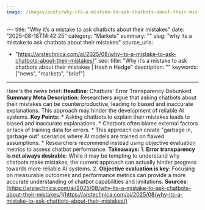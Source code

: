 ```yaml
---
image: /images/posts/why-its-a-mistake-to-ask-chatbots-about-their-mistakes.jpg
---
```


﻿---
title: "Why it’s a mistake to ask chatbots about their mistakes"
date: "2025-08-18T14:42:25"
category: "Markets"
summary: ""
slug: "why its a mistake to ask chatbots about their mistakes"
source_urls:
  - "https://arstechnica.com/ai/2025/08/why-its-a-mistake-to-ask-chatbots-about-their-mistakes/"
seo:
  title: "Why it’s a mistake to ask chatbots about their mistakes | Hash n Hedge"
  description: ""
  keywords: ["news", "markets", "brief"]
---
Here's the news brief:  **Headline**: Chatbots' Error Transparency Debunked **Summary Meta Description**: Researchers argue that asking chatbots about their mistakes can be counterproductive, leading to biased and inaccurate explanations. This approach may hinder the development of reliable AI systems.  **Key Points:**  * Asking chatbots to explain their mistakes leads to biased and inaccurate explanations. * Chatbots often blame external factors or lack of training data for errors. * This approach can create "garbage in, garbage out" scenarios where AI models are trained on flawed assumptions. * Researchers recommend instead using objective evaluation metrics to assess chatbot performance.  **Takeaways:**  1. **Error transparency is not always desirable**: While it may be tempting to understand why chatbots make mistakes, the current approach can actually hinder progress towards more reliable AI systems. 2. **Objective evaluation is key**: Focusing on measurable outcomes and performance metrics can provide a more accurate understanding of chatbot capabilities and limitations.  **Sources:** [https://arstechnica.com/ai/2025/08/why-its-a-mistake-to-ask-chatbots-about-their-mistakes/](https://arstechnica.com/ai/2025/08/why-its-a-mistake-to-ask-chatbots-about-their-mistakes/)